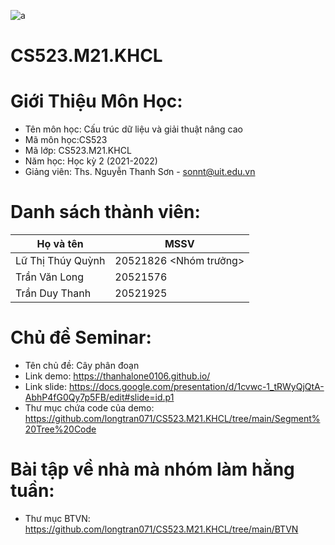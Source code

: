 ![a](https://user-images.githubusercontent.com/80948525/112105139-a1e3e600-8bde-11eb-85df-d94604713122.png)
# CS523.M21.KHCL
# Giới Thiệu Môn Học:
* Tên môn học: Cấu trúc dữ liệu và giải thuật nâng cao 
* Mã môn học:CS523
* Mã lớp: CS523.M21.KHCL
* Năm học: Học kỳ 2 (2021-2022)
* Giảng viên: Ths. Nguyễn Thanh Sơn - sonnt@uit.edu.vn
# Danh sách thành viên:
| Họ và tên  | MSSV |
| ------------- | ------------- |
| Lữ Thị Thúy Quỳnh  | 20521826 <Nhóm trưởng> |
| Trần Văn Long  | 20521576  |
| Trần Duy Thanh  | 20521925 |
# Chủ đề Seminar:
* Tên chủ đề: Cây phân đoạn 
* Link demo: https://thanhalone0106.github.io/
* Link slide: https://docs.google.com/presentation/d/1cvwc-1_tRWyQjQtA-AbhP4fG0Qy7p5FB/edit#slide=id.p1
* Thư mục chứa code của demo: https://github.com/longtran071/CS523.M21.KHCL/tree/main/Segment%20Tree%20Code
# Bài tập về nhà mà nhóm làm hằng tuần:
* Thư mục BTVN: https://github.com/longtran071/CS523.M21.KHCL/tree/main/BTVN
